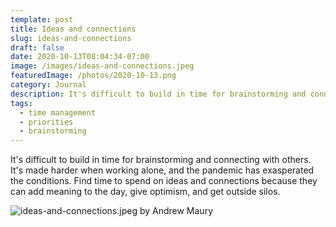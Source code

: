 ```yaml
---
template: post
title: Ideas and connections
slug: ideas-and-connections
draft: false
date: 2020-10-13T08:04:34-07:00
image: /images/ideas-and-connections.jpeg
featuredImage: /photos/2020-10-13.png
category: Journal
description: It's difficult to build in time for brainstorming and connecting with others. It's made harder when working alone, and the pandemic has exasperated the conditions.
tags:
  - time management
  - priorities
  - brainstorming
---
```

It's difficult to build in time for brainstorming and connecting with others. It's made harder when working alone, and the pandemic has exasperated the conditions. Find time to spend on ideas and connections because they can add meaning to the day, give optimism, and get outside silos.

![ideas-and-connections.jpeg by Andrew Maury](/images/ideas-and-connections.jpeg)
